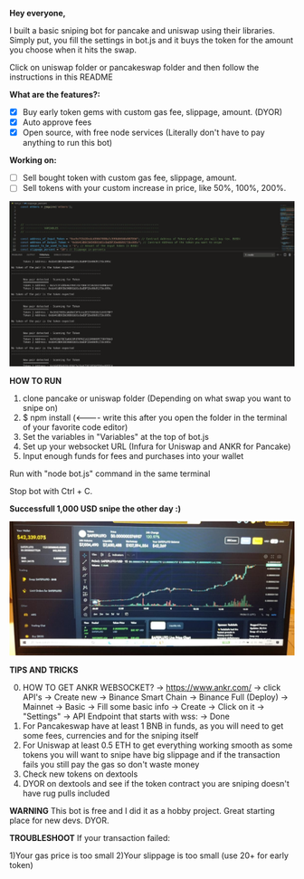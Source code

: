 **Hey everyone,**

I built a basic sniping bot for pancake and uniswap using their libraries. Simply put, you fill the settings in bot.js and it buys the token for the amount you choose when it hits the swap.

Click on uniswap folder or pancakeswap folder and then follow the instructions in this README

**What are the features?:**
+ [x] Buy early token gems with custom gas fee, slippage, amount. (DYOR)
+ [x] Auto approve fees 
+ [x] Open source, with free node services (Literally don't have to pay anything to run this bot)

**Working on:**
+ [ ] Sell bought token with custom gas fee, slippage, amount.
+ [ ] Sell tokens with your custom increase in price, like 50%, 100%, 200%.

![Demo how the code looks](/images/demo.png)

**HOW TO RUN**
1) clone pancake or uniswap folder (Depending on what swap you want to snipe on)
2) $ npm install (<---- write this after you open the folder in the terminal of your favorite code editor)
3) Set the variables in "Variables" at the top of bot.js
4) Set up your websocket URL (Infura for Uniswap and ANKR for Pancake)
5) Input enough funds for fees and purchases into your wallet

Run with "node bot.js" command in the same terminal

Stop bot with Ctrl + C.

**Successfull 1,000 USD snipe the other day :)**

![Successfull Snipe](/images/IMG-20210508-WA0000.jpeg)

**TIPS AND TRICKS**

0) HOW TO GET ANKR WEBSOCKET? -> https://www.ankr.com/ -> click API's -> Create new -> Binance Smart Chain -> Binance Full (Deploy) -> Mainnet -> Basic -> Fill some basic info -> Create -> Click on it -> "Settings" -> API Endpoint that starts with wss: -> Done
1) For Pancakeswap have at least 1 BNB in funds, as you will need to get some fees, currencies and for the sniping itself
2) For Uniswap at least 0.5 ETH to get everything working smooth as some tokens you will want to snipe have big slippage and if the transaction fails you still pay the gas so don't waste money
3) Check new tokens on dextools
4) DYOR on dextools and see if the token contract you are sniping doesn't have rug pulls included

**WARNING**
This bot is free and I did it as a hobby project. Great starting place for new devs. DYOR.

**TROUBLESHOOT**
If your transaction failed:

1)Your gas price is too small
2)Your slippage is too small (use 20+ for early token)
